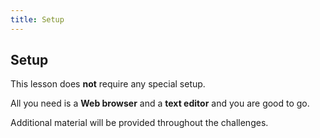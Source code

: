 ```yaml
---
title: Setup
---
```


## Setup

This lesson does **not** require any special setup. 

All you need is a **Web browser** and a **text editor** and you are good to go.

Additional material will be provided throughout the challenges.